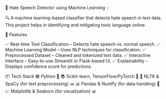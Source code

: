 🛑 Hate Speech Detector using Machine Learning 💡

🔍 A machine learning-based classifier that detects hate speech in text data. This project helps in identifying and mitigating toxic language online.

📌 Features

✅ Real-time Text Classification – Detects hate speech vs. normal speech.
✅ Machine Learning Model – Uses NLP techniques for classification.
✅ Preprocessed Dataset – Cleaned and tokenized text data.
✅ Interactive Interface – Easy-to-use Streamlit or Flask-based UI.
✅ Explainability – Displays confidence score for predictions.

📦 Tech Stack
🟢 Python 🐍
📚 Scikit-learn, TensorFlow/PyTorch 🔬
📝 NLTK & SpaCy (for text preprocessing) ✂️
📊 Pandas & NumPy (for data handling) 🔢
📈 Matplotlib & Seaborn (for visualization) 📊
